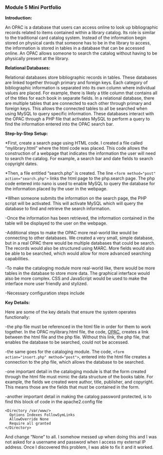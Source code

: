 ### Module 5 Mini Portfolio

**Introduction:**

An OPAC is a database that users can access online to look up bibliographic records related to items contained within a library catalog. Its role is similar to the traditional card catalog system. Instead of the information begin stored on physical cards that someone has to be in the library to access, the information is stored in tables in a database that can be accessed online. An OPAC allows someone to search the catalog without having to be physically present at the library. 

**Relational Databases:**

Relational databases store bibliographic records in tables. These databases are linked together through primary and foreign keys. Each category of bibliographic information is separated into its own column where individual values are placed. For example, there is likely a title column that contains all of the titles for each book in separate fields. In a relational database, there are multiple tables that are connected to each other through primary and foreign keys. This allows the connected tables to all be searched when using MySQL to query specific information. These databases interact with the OPAC through a PHP file that activates MySQL to perform a query to find the information entered into the OPAC search bar. 

**Step-by-Step Setup:**

*First, create a search page using HTML code. I created a file called “mylibrary.html” where the html code was placed. This code allows the construction of a webpage that indicates the information the user will need to search the catalog. For example, a search bar and date fields to search copyright dates. 
	
*Then, a file entitled “search.php” is created. The line  `<form method="post" action="search.php">` links the html page to the php.search page. The php code entered into nano is used to enable MySQL to query the database for the information placed by the user in the webpage.
 
*When someone submits the information on the search page, the PHP script will be activated. This will activate MySQL which will query the database to find and retrieve the search information. 

-Once the information has been retrieved, the information contained in the table will be displayed to the user on the webpage.

-Additional steps to make the OPAC more real-world like would be connecting to other databases. We created a very small, simple database, but in a real OPAC there would be multiple databases that could be search. The records would also be structured using MARC. More fields would also be able to be searched, which would allow for more advanced searching capabilities. 

-To make the cataloging module more real-world like, there would be more tables in the database to store more data. The graphical interface would also be more complex. CSS and JavaScript would be used to make the interface more user friendly and stylized. 

-Necessary configuration steps include  

**Key Details:**

Here are some of the key details that ensure the system operates functionally: 

-the php file must be referenced in the html file in order for them to work together. In the OPAC mylibrary.html file, the code, <a href="opac.php">OPAC</a>, creates a link between the html file and the php file. Without this link, the php file, that enables the database to be searched, could not be accessed.

-the same goes for the cataloging module. The code, `<form action="insert.php" method="post">`, entered into the html file creates a connection to the php file, which allows the database to be searched.

-one important detail in the cataloging module is that the form created through the html file must mimic the data structure of the books table. For example, the fields we created were author, title, publisher, and copyright. This means those are the fields that must be contained in the form. 

-another important detail in making the catalog password protected, is to find this block of code in the apache2.config file 

```
<Directory /var/www/>
  Options Indexes FollowSymLinks
  AllowOverride None
  Require all granted
</Directory>
```

And change “None” to all. I somehow messed up when doing this and I was not asked for a username and password when I access my external IP address. Once I discovered this problem, I was able to fix it and it worked. 
